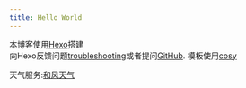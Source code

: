 ```yaml
---
title: Hello World
---
```

本博客使用[Hexo](https://hexo.io/)搭建  
向Hexo反馈问题[troubleshooting](https://hexo.io/docs/troubleshooting.html)或者提问[GitHub](https://github.com/hexojs/hexo/issues).
模板使用[cosy](https://mozzie.cn/posts/59577/)

天气服务:[和风天气](https://dev.qweather.com/docs/start/)